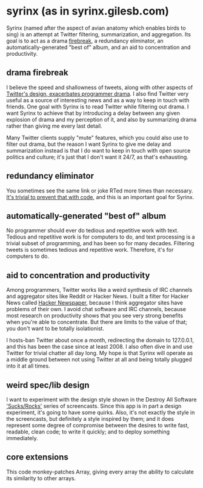 # syrinx (as in syrinx.gilesb.com)

Syrinx (named after the aspect of avian anatomy which
enables birds to sing) is an attempt at Twitter filtering,
summarization, and aggregation. Its goal is to act as a drama
[firebreak](http://en.wikipedia.org/wiki/Firebreak), a redundancy
eliminator, an automatically-generated "best of" album, and an aid to
concentration and productivity.

## drama firebreak

I believe the speed and shallowness of tweets, along with other aspects of [Twitter's design, exacerbates programmer drama](http://gilesbowkett.blogspot.com/2013/03/twitter-might-just-be-poison.html). 
I also find Twitter very useful as a source of interesting news and
as a way to keep in touch with friends. One goal with Syrinx is to
read Twitter while filtering out drama. I want Syrinx to achieve that
by introducing a delay between any given explosion of drama and my
perception of it, and also by summarizing drama rather than giving me
every last detail.

Many Twitter clients supply "mute" features, which you could also use
to filter out drama, but the reason I want Syrinx to give me delay and
summarization instead is that I do want to keep in touch with open
source politics and culture; it's just that I don't want it 24/7, as
that's exhausting.

## redundancy eliminator

You sometimes see the same link or joke RTed more times than necessary.
[It's trivial to prevent that with
code](http://gilesbowkett.blogspot.com/2010/11/blog-comment-similarity-detector-free.html),
and this is an important goal for Syrinx.

## automatically-generated "best of" album

No programmer should ever do tedious and repetitive work with text.
Tedious and repetitive work is for computers to do, and text processing
is a trivial subset of programming, and has been so for many decades.
Filtering tweets is sometimes tedious and repetitive work. Therefore,
it's for computers to do.

## aid to concentration and productivity

Among programmers, Twitter works like a weird synthesis of IRC channels
and aggregator sites like Reddit or Hacker News. I built a filter for
Hacker News called [Hacker Newspaper](http://hacker-newspaper.gilesb.com/),
because I think aggregator sites have problems of their own. I avoid
chat software and IRC channels, because most research on productivity
shows that you see very strong benefits when you're able to concentrate.
But there are limits to the value of that; you don't want to be totally
isolationist.

I hosts-ban Twitter about once a month, redirecting the domain to
127.0.0.1, and this has been the case since at least 2008. I also often
dive in and use Twitter for trivial chatter all day long. My hope is
that Syrinx will operate as a middle ground between not using Twitter at
all and being totally plugged into it at all times.

## weird spec/lib design

I want to experiment with the design style shown in the Destroy All Software
['Sucks/Rocks'](https://www.destroyallsoftware.com/screencasts/catalog/sucks-rocks-1-the-rails-app)
series of screencasts. Since this app is in part a design experiment,
it's going to have some quirks. Also, it's not exactly the style in
the screencasts, but definitely a style inspired by them; and it does
represent some degree of compromise between the desires to write fast,
readable, clean code; to write it quickly; and to deploy something
immediately.

## core extensions

This code monkey-patches Array, giving every array the ability to
calculate its similarity to other arrays.

